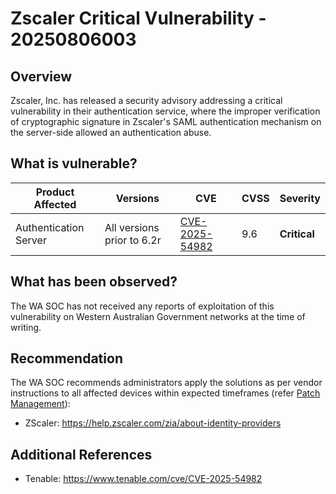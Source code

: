 # Zscaler Critical Vulnerability - 20250806003

## Overview

Zscaler, Inc. has released a security advisory addressing a critical vulnerability in their authentication service, where the improper verification of cryptographic signature in Zscaler's SAML authentication mechanism on the server-side allowed an authentication abuse.

## What is vulnerable?

| Product Affected      | Versions                   | CVE                                                               | CVSS | Severity     |
| --------------------- | -------------------------- | ----------------------------------------------------------------- | ---- | ------------ |
| Authentication Server | All versions prior to 6.2r | [CVE-2025-54982](https://nvd.nist.gov/vuln/detail/CVE-2025-54982) | 9.6  | **Critical** |

## What has been observed?

The WA SOC has not received any reports of exploitation of this vulnerability on Western Australian Government networks at the time of writing.

## Recommendation

The WA SOC recommends administrators apply the solutions as per vendor instructions to all affected devices within expected timeframes (refer [Patch Management](../guidelines/patch-management.md)):

- ZScaler: <https://help.zscaler.com/zia/about-identity-providers>

## Additional References

- Tenable: <https://www.tenable.com/cve/CVE-2025-54982>
